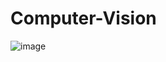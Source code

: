 # Computer-Vision


![image](https://user-images.githubusercontent.com/69841466/203953632-8ce264ea-22e8-4346-a668-e339327e48c4.png)
